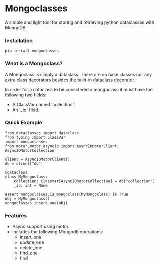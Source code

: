 # Mongoclasses

A simple and light tool for storing and retrieving python dataclasses with MongoDB.


### Installation
```
pip install mongoclasses
```


### What is a Mongoclass?
A Mongoclass is simply a dataclass. There are no base classes nor any extra class decorators besides
the built-in dataclass decorator.

In order for a dataclass to be considered a mongoclass it must have the following two fields:

- A ClassVar named 'collection'.
- An '_id' field.


### Quick Example
```
from dataclasses import dataclass
from typing import ClassVar
import mongoclasses
from motor.motor_asyncio import AsyncIOMotorClient, AsyncIOMotorCollection

client = AsyncIOMotorClient()
db = client["db"]

@dataclass
class MyMongoclass:
    collection: ClassVar[AsyncIOMotorCollection] = db["collection"]
    _id: int = None

assert mongoclasses.is_mongoclass(MyMongoclass) is True
obj = MyMongoclass()
mongoclasses.insert_one(obj)
```

### Features
- Async support using motor.
- includes the following Mongodb operations:
    - insert_one
    - update_one
    - delete_one
    - find_one
    - find
